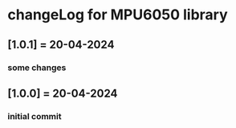 # changeLog for MPU6050 library
## [1.0.1] = 20-04-2024
### some changes

## [1.0.0] = 20-04-2024
### initial commit